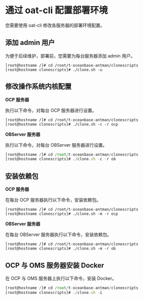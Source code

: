 通过 oat-cli 配置部署环境 
======================================

您需要使用 oat-cli 修改各服务器的部署环境配置。

添加 admin 用户 
--------------------------------

为便于后续维护，部署前，您需要为每台服务器添加 admin 用户。

```unknow
[root@hostname /]# cd /root/t-oceanbase-antman/clonescripts
[root@hostname clonescripts]# ./clone.sh -u
```



修改操作系统内核配置 
-------------------------------

**OCP 服务器** 

执行以下命令，对每台 OCP 服务器进行设置。

```unknow
[root@hostname /]# cd /root/t-oceanbase-antman/clonescripts
[root@hostname clonescripts]# ./clone.sh -c -r ocp
```



**OBServer 服务器** 

执行以下命令，对每台 OBServer 服务器进行设置。

```javascript
[root@hostname /]# cd /root/t-oceanbase-antman/clonescripts
[root@hostname clonescripts]# ./clone.sh -c -r ob
```



安装依赖包 
--------------------------

**OCP 服务器** 

在每台 OCP 服务器执行以下命令，安装依赖包。

```unknow
[root@hostname /]# cd /root/t-oceanbase-antman/clonescripts
[root@hostname clonescripts]# ./clone.sh -m -r ocp
```



**OBServer 服务器** 

在每台 OBServer 服务器执行以下命令，安装依赖包。

```unknow
[root@hostname /]# cd /root/t-oceanbase-antman/clonescripts
[root@hostname clonescripts]# ./clone.sh -m -r ob
```



OCP 与 OMS 服务器安装 Docker 
-------------------------------------------

在 OCP 与 OMS 服务器上执行以下命令，安装 Docker。

```javascript
[root@hostname /]# cd /root/t-oceanbase-antman/clonescripts
[root@hostname clonescripts]# ./clone.sh -i
```


